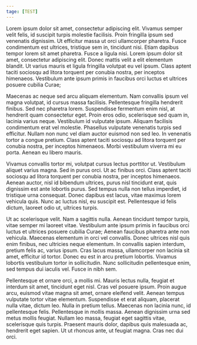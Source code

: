 ```yaml
---
tage: [TEST]
---
```


Lorem ipsum dolor sit amet, consectetur adipiscing elit. Vivamus semper velit felis, id suscipit turpis molestie facilisis. Proin fringilla ipsum sed venenatis dignissim. Ut efficitur massa ut orci ullamcorper pharetra. Fusce condimentum est ultrices, tristique sem in, tincidunt nisi. Etiam dapibus tempor lorem sit amet pharetra. Fusce a ligula nisi. Lorem ipsum dolor sit amet, consectetur adipiscing elit. Donec mattis velit a elit elementum blandit. Ut varius mauris et ligula fringilla volutpat eu vel ipsum. Class aptent taciti sociosqu ad litora torquent per conubia nostra, per inceptos himenaeos. Vestibulum ante ipsum primis in faucibus orci luctus et ultrices posuere cubilia Curae;

Maecenas ac neque sed arcu aliquam elementum. Nam convallis ipsum vel magna volutpat, id cursus massa facilisis. Pellentesque fringilla hendrerit finibus. Sed nec pharetra lorem. Suspendisse fermentum enim nisl, at hendrerit quam consectetur eget. Proin eros odio, scelerisque sed quam in, lacinia varius neque. Vestibulum id vulputate ipsum. Aliquam facilisis condimentum erat vel molestie. Phasellus vulputate venenatis turpis sed efficitur. Nullam non nunc vel diam auctor euismod non sed leo. In venenatis tortor a congue pretium. Class aptent taciti sociosqu ad litora torquent per conubia nostra, per inceptos himenaeos. Morbi vestibulum viverra mi eu porta. Aenean eu libero mauris.

Vivamus convallis tortor mi, volutpat cursus lectus porttitor ut. Vestibulum aliquet varius magna. Sed in purus orci. Ut ac finibus orci. Class aptent taciti sociosqu ad litora torquent per conubia nostra, per inceptos himenaeos. Aenean auctor, nisl id bibendum ultrices, purus nisl tincidunt erat, quis dignissim est ante lobortis purus. Sed tempus nulla non tellus imperdiet, id tristique urna consequat. Donec dapibus est lacus, vitae maximus lorem vehicula quis. Nunc ac luctus nisl, eu suscipit est. Pellentesque id felis dictum, laoreet odio ut, ultrices turpis.

Ut ac scelerisque velit. Nam a sagittis nulla. Aenean tincidunt tempor turpis, vitae semper mi laoreet vitae. Vestibulum ante ipsum primis in faucibus orci luctus et ultrices posuere cubilia Curae; Aenean faucibus pharetra ante non vehicula. Maecenas elementum in orci vel convallis. Donec ultrices nisl quis enim finibus, nec ultricies neque elementum. In convallis sapien interdum, pretium felis ac, varius ipsum. Cras lacus massa, ullamcorper non lacinia sit amet, efficitur id tortor. Donec eu est in arcu pretium lobortis. Vivamus lobortis vestibulum tortor in sollicitudin. Nunc sollicitudin pellentesque enim, sed tempus dui iaculis vel. Fusce in nibh sem.

Pellentesque et ornare orci, a mollis mi. Mauris lectus nulla, feugiat et interdum sit amet, tincidunt eget nisl. Cras vel posuere ipsum. Proin augue arcu, euismod vitae magna sit amet, ornare eleifend velit. Aenean tempus vulputate tortor vitae elementum. Suspendisse et erat aliquam, placerat nulla vitae, dictum leo. Nulla in pretium tellus. Maecenas non lacinia nunc, id pellentesque felis. Pellentesque in mollis massa. Aenean dignissim urna sed metus mollis feugiat. Nullam leo massa, feugiat eget sagittis vitae, scelerisque quis turpis. Praesent mauris dolor, dapibus quis malesuada ac, hendrerit eget sapien. Ut ut rhoncus ante, ut feugiat magna. Cras nec dui orci.